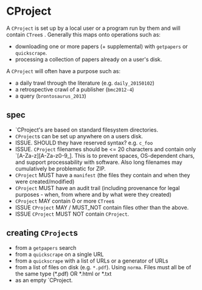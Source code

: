 # CProject

A `CProject` is set up by a local user or a program run by them and will contain `CTree`s . Generally this maps onto operations such as:

 * downloading one or more papers (+ supplemental) with `getpapers` or `quickscrape`.
 * processing a collection of papers already on a user's disk.

A `CProject` will often have a purpose such as:
 * a daily trawl through the literature (e.g. `daily_20150102`)
 * a retrospective crawl of a publisher (`bmc2012-4`)
 * a query (`brontosaurus_2013`)

## spec
 * `CProject's are based on standard filesystem directories.
 * `CProject`s can be set up anywhere on a users disk. 
 * ISSUE. SHOULD they have reserved syntax? e.g. `c_foo`
 * ISSUE. `CProject` filenames should be <= 20 characters and contain only `[A-Za-z][A-Za-z0-9_]. This is to prevent spaces, OS-dependent chars, and support processability with software. Also long filenames may cumulatively be problematic for ZIP.
 * `CProject` MUST have a `manifest` (the files they contain and when they were created/modified)
 * `CProject` MUST have an audit trail (including provenance for legal purposes - when, from where and by what were they created)
 * `CProject` MAY contain 0 or more `CTree`s
 * ISSUE `CProject` MAY / MUST_NOT contain files other than the above.
 * ISSUE `CProject` MUST NOT contain `CProject`.
 
 ## creating `CProject`s
 
 * from a `getpapers` search
 * from a `quickscrape` on a single URL
 * from a `quickscrape` with a list of URLs or a generator of URLs
 * from a list of files on disk (e.g. `*.pdf`). Using `norma`. Files must all be of the same type (*.pdf) OR *.html or *.txt
 * as an empty `CProject.
  
